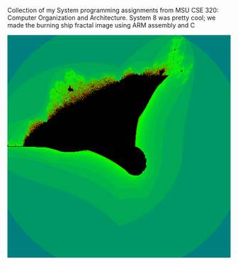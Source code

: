 Collection of my System programming assignments from MSU CSE 320: Computer Organization and Architecture. System 8 was pretty cool; we made the burning ship fractal image using ARM assembly and C

![alt text](https://github.com/sidb70/CSE-320/blob/main/system8/ship/ship.png?raw=true)

